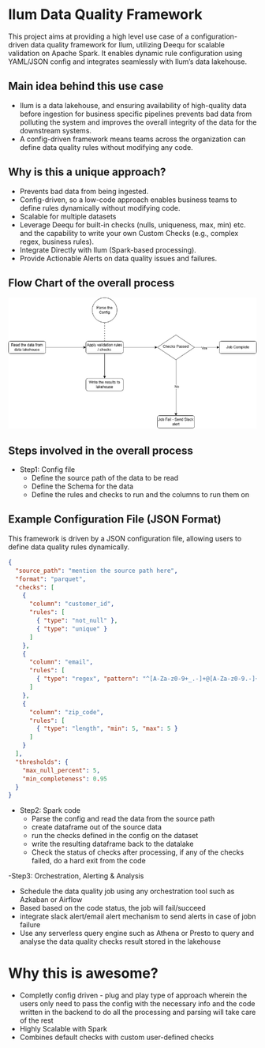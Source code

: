 # Ilum Data Quality Framework
This project aims at providing a high level use case of a configuration-driven data quality framework for Ilum, utilizing Deequ for scalable validation on Apache Spark. It enables dynamic rule configuration using YAML/JSON config and integrates seamlessly with Ilum’s data lakehouse.

## Main idea behind this use case
- Ilum is a data lakehouse, and ensuring availability of high-quality data before ingestion for business specific pipelines prevents bad data from polluting the system and improves the overall integrity of the data for the downstream systems.
- A config-driven framework means teams across the organization can define data quality rules without modifying any code.

## Why is this a unique approach?
- Prevents bad data from being ingested.
- Config-driven, so a low-code approach enables business teams to define rules dynamically without modifying code.
- Scalable for multiple datasets
- Leverage Deequ for built-in checks (nulls, uniqueness, max, min) etc. and the capability to write your own Custom Checks (e.g., complex regex, business rules).
- Integrate Directly with Ilum (Spark-based processing).
- Provide Actionable Alerts on data quality issues and failures.

## Flow Chart of the overall process
![alt text](img/flowchart.png)

## Steps involved in the overall process
- Step1: Config file
  - Define the source path of the data to be read
  - Define the Schema for the data
  - Define the rules and checks to run and the columns to run them on
## Example Configuration File (JSON Format)
This framework is driven by a JSON configuration file, allowing users to define data quality rules dynamically.

```json
{
  "source_path": "mention the source path here",
  "format": "parquet",
  "checks": [
    {
      "column": "customer_id",
      "rules": [
        { "type": "not_null" },
        { "type": "unique" }
      ]
    },
    {
      "column": "email",
      "rules": [
        { "type": "regex", "pattern": "^[A-Za-z0-9+_.-]+@[A-Za-z0-9.-]+$" }
      ]
    },
    {
      "column": "zip_code",
      "rules": [
        { "type": "length", "min": 5, "max": 5 }
      ]
    }
  ],
  "thresholds": {
    "max_null_percent": 5,
    "min_completeness": 0.95
  }
}
```


- Step2: Spark code
  - Parse the config and read the data from the source path
  - create dataframe out of the source data
  - run the checks defined in the config on the dataset
  - write the resulting dataframe back to the datalake
  - Check the status of checks after processing, if any of the checks failed, do a hard exit from the code
    
-Step3: Orchestration, Alerting & Analysis
  - Schedule the data quality job using any orchestration tool such as Azkaban or Airflow
  - Based based on the code status, the job will fail/succeed
  - integrate slack alert/email alert mechanism to send alerts in case of jobn failure
  - Use any serverless query engine such as Athena or Presto to query and analyse the data quality checks result stored in the lakehouse

# Why this is awesome?
- Completly config driven - plug and play type of approach wherein the users only need to pass the config with the necessary info and the code written in the backend to do all the processing and parsing will take care of the rest
- Highly Scalable with Spark
- Combines default checks with custom user-defined checks
